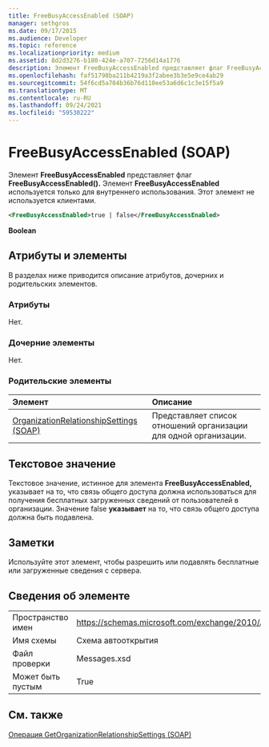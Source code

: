 ```yaml
---
title: FreeBusyAccessEnabled (SOAP)
manager: sethgros
ms.date: 09/17/2015
ms.audience: Developer
ms.topic: reference
ms.localizationpriority: medium
ms.assetid: 8d2d3276-b180-424e-a707-7256d14a1776
description: Элемент FreeBusyAccessEnabled представляет флаг FreeBusyAccessEnabled(). Элемент FreeBusyAccessEnabled используется только для внутреннего использования. Этот элемент не используется клиентами.
ms.openlocfilehash: faf51798ba211b4219a3f2abee3b3e5e9ce4ab29
ms.sourcegitcommit: 54f6cd5a704b36b76d110ee53a6d6c1c3e15f5a9
ms.translationtype: MT
ms.contentlocale: ru-RU
ms.lasthandoff: 09/24/2021
ms.locfileid: "59530222"
---
```

# <a name="freebusyaccessenabled-soap"></a>FreeBusyAccessEnabled (SOAP)

Элемент **FreeBusyAccessEnabled** представляет флаг **FreeBusyAccessEnabled().** Элемент **FreeBusyAccessEnabled** используется только для внутреннего использования. Этот элемент не используется клиентами. 
  
```XML
<FreeBusyAccessEnabled>true | false</FreeBusyAccessEnabled>
```

 **Boolean**
## <a name="attributes-and-elements"></a>Атрибуты и элементы

В разделах ниже приводится описание атрибутов, дочерних и родительских элементов.
  
### <a name="attributes"></a>Атрибуты

Нет.
  
### <a name="child-elements"></a>Дочерние элементы

Нет.
  
### <a name="parent-elements"></a>Родительские элементы

|**Элемент**|**Описание**|
|:-----|:-----|
|[OrganizationRelationshipSettings (SOAP)](organizationrelationshipsettings-soap.md) <br/> |Представляет список отношений организации для одной организации.  <br/> |
   
## <a name="text-value"></a>Текстовое значение

Текстовое значение, истинное для элемента **FreeBusyAccessEnabled,** указывает на то, что связь общего доступа должна использоваться для получения бесплатных загруженных сведений от пользователей в организации.  Значение false **указывает** на то, что связь общего доступа должна быть подавлена. 
  
## <a name="remarks"></a>Заметки

Используйте этот элемент, чтобы разрешить или подавлять бесплатные или загруженные сведения с сервера. 
  
## <a name="element-information"></a>Сведения об элементе

|||
|:-----|:-----|
|Пространство имен  <br/> |https://schemas.microsoft.com/exchange/2010/Autodiscover  <br/> |
|Имя схемы  <br/> |Схема автооткрытия  <br/> |
|Файл проверки  <br/> |Messages.xsd  <br/> |
|Может быть пустым  <br/> |True  <br/> |
   
## <a name="see-also"></a>См. также



[Операция GetOrganizationRelationshipSettings (SOAP)](getorganizationrelationshipsettings-operation-soap.md)

